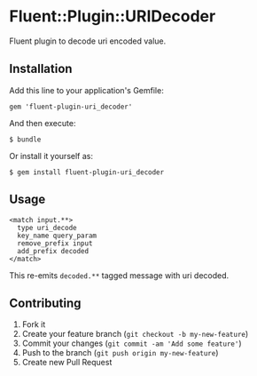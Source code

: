 # Fluent::Plugin::URIDecoder

Fluent plugin to decode uri encoded value.

## Installation

Add this line to your application's Gemfile:

    gem 'fluent-plugin-uri_decoder'

And then execute:

    $ bundle

Or install it yourself as:

    $ gem install fluent-plugin-uri_decoder

## Usage

```
<match input.**>
  type uri_decode
  key_name query_param
  remove_prefix input
  add_prefix decoded
</match>
```

This re-emits `decoded.**` tagged message with uri decoded.

## Contributing

1. Fork it
2. Create your feature branch (`git checkout -b my-new-feature`)
3. Commit your changes (`git commit -am 'Add some feature'`)
4. Push to the branch (`git push origin my-new-feature`)
5. Create new Pull Request
